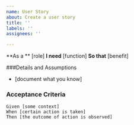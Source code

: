 ```yaml
---
name: User Story
about: Create a user story
title: ''
labels: ''
assignees: ''

---
```


**As a ** [role]
**I need** [function]
**So that** [benefit]

###Details and Assumptions
* [document what you know]

### Acceptance Criteria
```gherkin
Given [some context]
When [certain action is taken]
Then [the outcome of action is observed]
```
